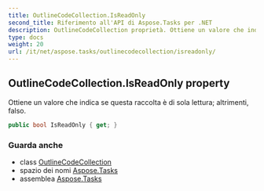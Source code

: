 ```yaml
---
title: OutlineCodeCollection.IsReadOnly
second_title: Riferimento all'API di Aspose.Tasks per .NET
description: OutlineCodeCollection proprietà. Ottiene un valore che indica se questa raccolta è di sola lettura altrimenti falso.
type: docs
weight: 20
url: /it/net/aspose.tasks/outlinecodecollection/isreadonly/
---
```

## OutlineCodeCollection.IsReadOnly property

Ottiene un valore che indica se questa raccolta è di sola lettura; altrimenti, falso.

```csharp
public bool IsReadOnly { get; }
```

### Guarda anche

* class [OutlineCodeCollection](../)
* spazio dei nomi [Aspose.Tasks](../../outlinecodecollection/)
* assemblea [Aspose.Tasks](../../../)


